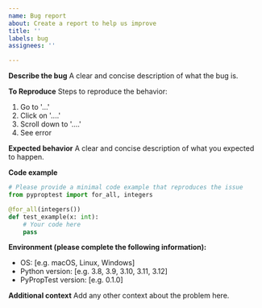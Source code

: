 ```yaml
---
name: Bug report
about: Create a report to help us improve
title: ''
labels: bug
assignees: ''

---
```


**Describe the bug**
A clear and concise description of what the bug is.

**To Reproduce**
Steps to reproduce the behavior:
1. Go to '...'
2. Click on '....'
3. Scroll down to '....'
4. See error

**Expected behavior**
A clear and concise description of what you expected to happen.

**Code example**
```python
# Please provide a minimal code example that reproduces the issue
from pyproptest import for_all, integers

@for_all(integers())
def test_example(x: int):
    # Your code here
    pass
```

**Environment (please complete the following information):**
 - OS: [e.g. macOS, Linux, Windows]
 - Python version: [e.g. 3.8, 3.9, 3.10, 3.11, 3.12]
 - PyPropTest version: [e.g. 0.1.0]

**Additional context**
Add any other context about the problem here.
